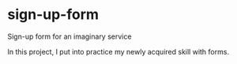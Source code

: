 # sign-up-form
Sign-up form for an imaginary service

In this project, I put into practice my newly acquired skill with forms.
